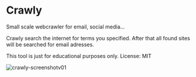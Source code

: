 # Crawly
Small scale webcrawler for email, social media...

Crawly search the internet for terms you specified.
After that all found sites will be searched for email adresses.

This tool is just for educational purposes only.
License: MIT

![crawly-screenshotv01](https://i.imgur.com/ufAJCeL.png)

